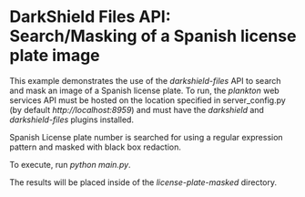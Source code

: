 # DarkShield Files API: Search/Masking of a Spanish license plate image

This example demonstrates the use of the *darkshield-files* API to search and 
mask an image of a Spanish license plate. To run, the *plankton* web services API must be 
hosted on the location specified in server_config.py (by default *http://localhost:8959*) and must have the *darkshield* and 
*darkshield-files* plugins installed.

Spanish License plate number is searched for using a regular expression pattern and masked with black box redaction.

To execute, run *python main.py*.

The results will be placed inside of the *license-plate-masked* directory.
